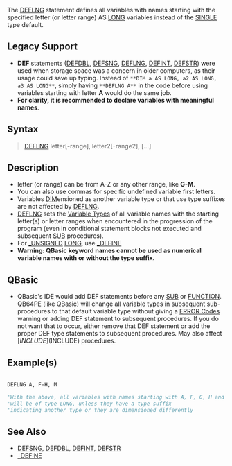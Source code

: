 The [DEFLNG](DEFLNG) statement defines all variables with names starting with the specified letter (or letter range) AS [LONG](LONG) variables instead of the [SINGLE](SINGLE) type default.

## Legacy Support

* **DEF** statements ([DEFDBL](DEFDBL), [DEFSNG](DEFSNG), [DEFLNG](DEFLNG), [DEFINT](DEFINT), [DEFSTR](DEFSTR)) were used when storage space was a concern in older computers, as their usage could save up typing. Instead of `**DIM a AS LONG, a2 AS LONG, a3 AS LONG**`, simply having `**DEFLNG A**` in the code before using variables starting with letter **A** would do the same job.
* **For clarity, it is recommended to declare variables with meaningful names**.

## Syntax

> [DEFLNG](DEFLNG) letter[-range], letter2[-range2], [...]

## Description

* letter (or range) can be from A-Z or any other range, like **G-M**.
* You can also use commas for specific undefined variable first letters.
* Variables [DIM](DIM)ensioned as another variable type or that use type suffixes are not affected by [DEFLNG](DEFLNG).
* [DEFLNG](DEFLNG) sets the [Variable Types](Variable-Types) of all variable names with the starting letter(s) or letter ranges when encountered in the progression of the program (even in conditional statement blocks not executed and subsequent [SUB](SUB) procedures).
* For [_UNSIGNED](_UNSIGNED) [LONG](LONG), use [_DEFINE](_DEFINE)
* **Warning: QBasic keyword names cannot be used as numerical variable names with or without the type suffix.**

## QBasic

* QBasic's IDE would add DEF statements before any [SUB](SUB) or [FUNCTION](FUNCTION). QB64PE (like QBasic) will change all variable types in subsequent sub-procedures to that default variable type without giving a [ERROR Codes](ERROR-Codes) warning or adding DEF statement to subsequent procedures. If you do not want that to occur, either remove that DEF statement or add the proper DEF type statements to subsequent procedures. May also affect [$INCLUDE]($INCLUDE) procedures.

## Example(s)

```vb

DEFLNG A, F-H, M

'With the above, all variables with names starting with A, F, G, H and M
'will be of type LONG, unless they have a type suffix
'indicating another type or they are dimensioned differently

```

## See Also
 
* [DEFSNG](DEFSNG), [DEFDBL](DEFDBL), [DEFINT](DEFINT), [DEFSTR](DEFSTR)
* [_DEFINE](_DEFINE)

